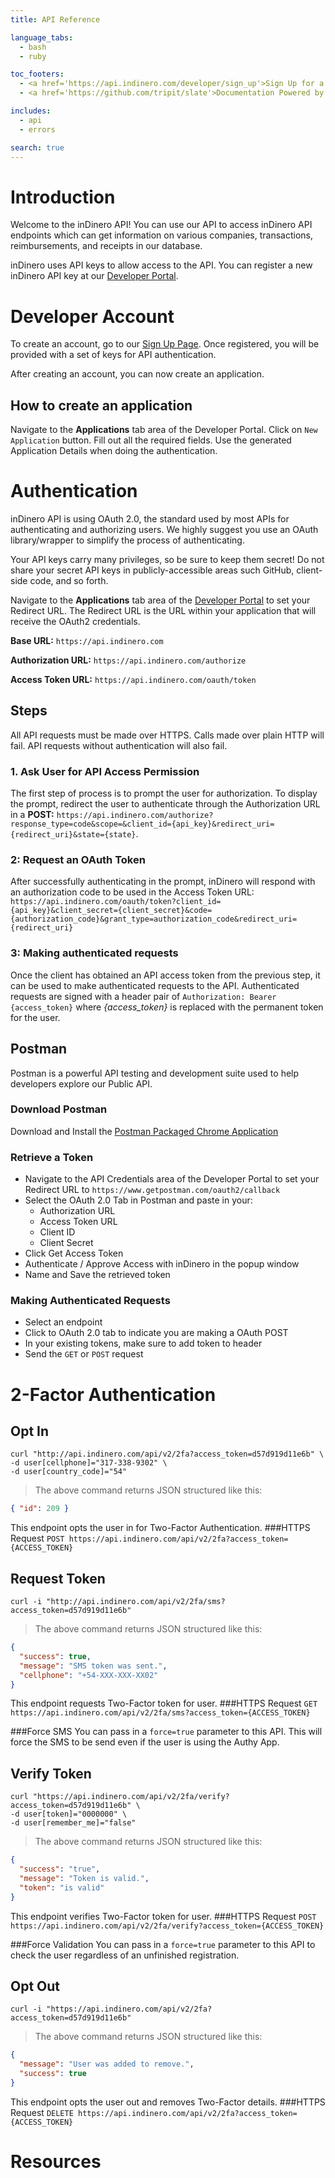 ```yaml
---
title: API Reference

language_tabs:
  - bash
  - ruby

toc_footers:
  - <a href='https://api.indinero.com/developer/sign_up'>Sign Up for a Developer Key</a>
  - <a href='https://github.com/tripit/slate'>Documentation Powered by Slate</a>

includes:
  - api
  - errors

search: true
---
```


# Introduction

Welcome to the inDinero API! You can use our API to access inDinero API endpoints which can get information on various companies, transactions, reimbursements, and receipts in our database.

inDinero uses API keys to allow access to the API. You can register a new inDinero API key at our [Developer Portal](https://api.indinero.com/).

# Developer Account

To create an account, go to our [Sign Up Page](https://api.indinero.com/developer/sign_up). Once registered, you will be provided with a set of keys for API authentication.

After creating an account, you can now create an application.

## How to create an application

Navigate to the **Applications** tab area of the Developer Portal. Click on `New Application` button. Fill out all the required fields. Use the generated Application Details when doing the authentication.

# Authentication

inDinero API is using OAuth 2.0, the standard used by most APIs for authenticating and authorizing users. We highly suggest you use an OAuth library/wrapper to simplify the process of authenticating.

Your API keys carry many privileges, so be sure to keep them secret! Do not share your secret API keys in publicly-accessible areas such GitHub, client-side code, and so forth.

Navigate to the **Applications** tab area of the [Developer Portal](https://api.indinero.com/) to set your Redirect URL. The Redirect URL is the URL within your application that will receive the OAuth2 credentials.

**Base URL:** `https://api.indinero.com`

**Authorization URL:** `https://api.indinero.com/authorize`

**Access Token URL:** `https://api.indinero.com/oauth/token`

## Steps

All API requests must be made over HTTPS. Calls made over plain HTTP will fail. API requests without authentication will also fail.

### 1. Ask User for API Access Permission
The first step of process is to prompt the user for authorization. To display the prompt, redirect the user to authenticate through the Authorization URL in a **POST:** `https://api.indinero.com/authorize?response_type=code&scope=&client_id={api_key}&redirect_uri={redirect_uri}&state={state}`.

### 2: Request an OAuth Token
After successfully authenticating in the prompt, inDinero will respond with an authorization code to be used in the Access Token URL: `https://api.indinero.com/oauth/token?client_id={api_key}&client_secret={client_secret}&code={authorization_code}&grant_type=authorization_code&redirect_uri={redirect_uri}`

### 3: Making authenticated requests
Once the client has obtained an API access token from the previous step, it can be used to make authenticated requests to the API. Authenticated requests are signed with a header pair of `Authorization: Bearer {access_token}` where *{access_token}* is replaced with the permanent token for the user.

## Postman

Postman is a powerful API testing and development suite used to help developers explore our Public API.

### Download Postman
Download and Install the [Postman Packaged Chrome Application](https://www.getpostman.com/)

### Retrieve a Token

* Navigate to the API Credentials area of the Developer Portal to set your Redirect URL to `https://www.getpostman.com/oauth2/callback`
* Select the OAuth 2.0 Tab in Postman and paste in your:
    * Authorization URL
    * Access Token URL
    * Client ID
    * Client Secret
* Click Get Access Token
* Authenticate / Approve Access with inDinero in the popup window
* Name and Save the retrieved token

### Making Authenticated Requests
* Select an endpoint
* Click to OAuth 2.0 tab to indicate you are making a OAuth POST
* In your existing tokens, make sure to add token to header
* Send the `GET` or `POST` request

# 2-Factor Authentication

## Opt In
```shell
curl "http://api.indinero.com/api/v2/2fa?access_token=d57d919d11e6b" \
-d user[cellphone]="317-338-9302" \
-d user[country_code]="54"
```

> The above command returns JSON structured like this:

```json
{ "id": 209 }
```

This endpoint opts the user in for Two-Factor Authentication.
###HTTPS Request
`POST https://api.indinero.com/api/v2/2fa?access_token={ACCESS_TOKEN}`

## Request Token
```shell
curl -i "http://api.indinero.com/api/v2/2fa/sms?access_token=d57d919d11e6b"
```

> The above command returns JSON structured like this:

```json
{
  "success": true,
  "message": "SMS token was sent.",
  "cellphone": "+54-XXX-XXX-XX02"
}
```

This endpoint requests Two-Factor token for user.
###HTTPS Request
`GET https://api.indinero.com/api/v2/2fa/sms?access_token={ACCESS_TOKEN}`

###Force SMS
You can pass in a `force=true` parameter to this API. This will force the SMS to be send even if the user is using the Authy App.

## Verify Token
```shell
curl "https://api.indinero.com/api/v2/2fa/verify?access_token=d57d919d11e6b" \
-d user[token]="0000000" \
-d user[remember_me]="false"

```

> The above command returns JSON structured like this:

```json
{
  "success": "true",
  "message": "Token is valid.",
  "token": "is valid"
}
```

This endpoint verifies Two-Factor token for user.
###HTTPS Request
`POST https://api.indinero.com/api/v2/2fa/verify?access_token={ACCESS_TOKEN}`

###Force Validation
You can pass in a `force=true` parameter to this API to check the user regardless of an unfinished registration.

## Opt Out
```shell
curl -i "https://api.indinero.com/api/v2/2fa?access_token=d57d919d11e6b"
```

> The above command returns JSON structured like this:

```json
{
  "message": "User was added to remove.",
  "success": true
}
```

This endpoint opts the user out and removes Two-Factor details.
###HTTPS Request
`DELETE https://api.indinero.com/api/v2/2fa?access_token={ACCESS_TOKEN}`

# Resources
